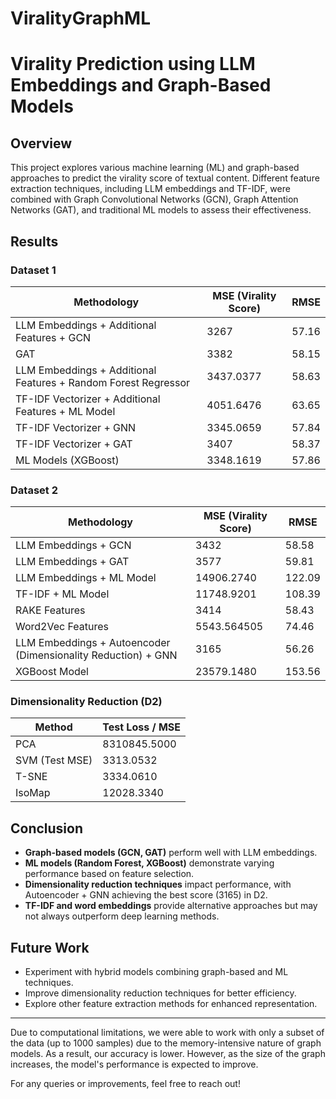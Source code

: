 # ViralityGraphML
# Virality Prediction using LLM Embeddings and Graph-Based Models

## Overview
This project explores various machine learning (ML) and graph-based approaches to predict the virality score of textual content. Different feature extraction techniques, including LLM embeddings and TF-IDF, were combined with Graph Convolutional Networks (GCN), Graph Attention Networks (GAT), and traditional ML models to assess their effectiveness.

## Results

### Dataset 1
| Methodology | MSE (Virality Score) | RMSE |
|------------|---------------|------|
| LLM Embeddings + Additional Features + GCN | 3267 | 57.16 |
| GAT | 3382 | 58.15 |
| LLM Embeddings + Additional Features + Random Forest Regressor | 3437.0377 | 58.63 |
| TF-IDF Vectorizer + Additional Features + ML Model | 4051.6476 | 63.65 |
| TF-IDF Vectorizer + GNN | 3345.0659 | 57.84 |
| TF-IDF Vectorizer + GAT | 3407 | 58.37 |
| ML Models (XGBoost) | 3348.1619 | 57.86 |

### Dataset 2
| Methodology | MSE (Virality Score) | RMSE |
|------------|---------------|------|
| LLM Embeddings + GCN | 3432 | 58.58 |
| LLM Embeddings + GAT | 3577 | 59.81 |
| LLM Embeddings + ML Model | 14906.2740 | 122.09 |
| TF-IDF + ML Model | 11748.9201 | 108.39 |
| RAKE Features | 3414 | 58.43 |
| Word2Vec Features | 5543.564505 | 74.46 |
| LLM Embeddings + Autoencoder (Dimensionality Reduction) + GNN | 3165 | 56.26 |
| XGBoost Model | 23579.1480 | 153.56 |

### Dimensionality Reduction (D2)
| Method | Test Loss / MSE |
|--------|---------------|
| PCA | 8310845.5000 |
| SVM (Test MSE) | 3313.0532 |
| T-SNE | 3334.0610 |
| IsoMap | 12028.3340 |

## Conclusion
- **Graph-based models (GCN, GAT)** perform well with LLM embeddings.
- **ML models (Random Forest, XGBoost)** demonstrate varying performance based on feature selection.
- **Dimensionality reduction techniques** impact performance, with Autoencoder + GNN achieving the best score (3165) in D2.
- **TF-IDF and word embeddings** provide alternative approaches but may not always outperform deep learning methods.

## Future Work
- Experiment with hybrid models combining graph-based and ML techniques.
- Improve dimensionality reduction techniques for better efficiency.
- Explore other feature extraction methods for enhanced representation.

---
Due to computational limitations, we were able to work with only a subset of the data (up to 1000 samples) due to the memory-intensive nature of graph models. As a result, our accuracy is lower. However, as the size of the graph increases, the model's performance is expected to improve.

For any queries or improvements, feel free to reach out!
